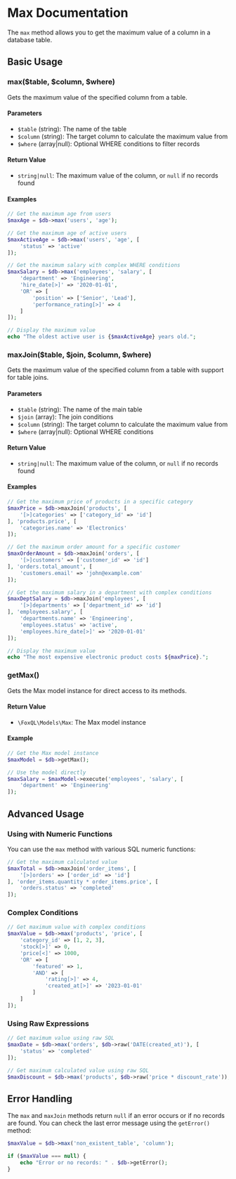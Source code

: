# Max Documentation

The `max` method allows you to get the maximum value of a column in a database table.

## Basic Usage

### max($table, $column, $where)

Gets the maximum value of the specified column from a table.

#### Parameters

- `$table` (string): The name of the table
- `$column` (string): The target column to calculate the maximum value from
- `$where` (array|null): Optional WHERE conditions to filter records

#### Return Value

- `string|null`: The maximum value of the column, or `null` if no records found

#### Examples

```php
// Get the maximum age from users
$maxAge = $db->max('users', 'age');

// Get the maximum age of active users
$maxActiveAge = $db->max('users', 'age', [
    'status' => 'active'
]);

// Get the maximum salary with complex WHERE conditions
$maxSalary = $db->max('employees', 'salary', [
    'department' => 'Engineering',
    'hire_date[>]' => '2020-01-01',
    'OR' => [
        'position' => ['Senior', 'Lead'],
        'performance_rating[>]' => 4
    ]
]);

// Display the maximum value
echo "The oldest active user is {$maxActiveAge} years old.";
```

### maxJoin($table, $join, $column, $where)

Gets the maximum value of the specified column from a table with support for table joins.

#### Parameters

- `$table` (string): The name of the main table
- `$join` (array): The join conditions
- `$column` (string): The target column to calculate the maximum value from
- `$where` (array|null): Optional WHERE conditions

#### Return Value

- `string|null`: The maximum value of the column, or `null` if no records found

#### Examples

```php
// Get the maximum price of products in a specific category
$maxPrice = $db->maxJoin('products', [
    '[>]categories' => ['category_id' => 'id']
], 'products.price', [
    'categories.name' => 'Electronics'
]);

// Get the maximum order amount for a specific customer
$maxOrderAmount = $db->maxJoin('orders', [
    '[>]customers' => ['customer_id' => 'id']
], 'orders.total_amount', [
    'customers.email' => 'john@example.com'
]);

// Get the maximum salary in a department with complex conditions
$maxDeptSalary = $db->maxJoin('employees', [
    '[>]departments' => ['department_id' => 'id']
], 'employees.salary', [
    'departments.name' => 'Engineering',
    'employees.status' => 'active',
    'employees.hire_date[>]' => '2020-01-01'
]);

// Display the maximum value
echo "The most expensive electronic product costs ${maxPrice}.";
```

### getMax()

Gets the Max model instance for direct access to its methods.

#### Return Value

- `\FoxQL\Models\Max`: The Max model instance

#### Example

```php
// Get the Max model instance
$maxModel = $db->getMax();

// Use the model directly
$maxSalary = $maxModel->execute('employees', 'salary', [
    'department' => 'Engineering'
]);
```

## Advanced Usage

### Using with Numeric Functions

You can use the `max` method with various SQL numeric functions:

```php
// Get the maximum calculated value
$maxTotal = $db->maxJoin('order_items', [
    '[>]orders' => ['order_id' => 'id']
], 'order_items.quantity * order_items.price', [
    'orders.status' => 'completed'
]);
```

### Complex Conditions

```php
// Get maximum value with complex conditions
$maxValue = $db->max('products', 'price', [
    'category_id' => [1, 2, 3],
    'stock[>]' => 0,
    'price[<]' => 1000,
    'OR' => [
        'featured' => 1,
        'AND' => [
            'rating[>]' => 4,
            'created_at[>]' => '2023-01-01'
        ]
    ]
]);
```

### Using Raw Expressions

```php
// Get maximum value using raw SQL
$maxDate = $db->max('orders', $db->raw('DATE(created_at)'), [
    'status' => 'completed'
]);

// Get maximum calculated value using raw SQL
$maxDiscount = $db->max('products', $db->raw('price * discount_rate'));
```

## Error Handling

The `max` and `maxJoin` methods return `null` if an error occurs or if no records are found. You can check the last error message using the `getError()` method:

```php
$maxValue = $db->max('non_existent_table', 'column');

if ($maxValue === null) {
    echo "Error or no records: " . $db->getError();
}
```